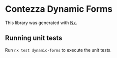 # Contezza Dynamic Forms

This library was generated with [Nx](https://nx.dev).

## Running unit tests

Run `nx test dynamic-forms` to execute the unit tests.
